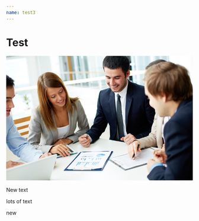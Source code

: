 ```yaml
---
name: test3
---
```



# Test

![meeting](/assets/images/uploads/5a9d3d5bd38bc104company-name-change-process.jpg "meeting_title")

New text 

lots of text

new
